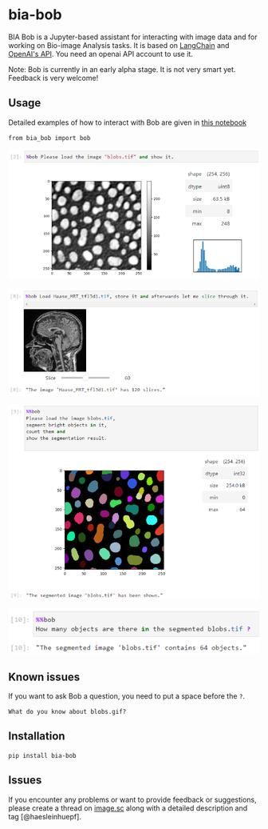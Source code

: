 # bia-bob

BIA Bob is a Jupyter-based assistant for interacting with image data and for working on Bio-image Analysis tasks.
It is based on [LangChain](https://python.langchain.com/docs/get_started/introduction.html) and [OpenAI's API](https://openai.com/blog/openai-api). You need an openai API account to use it.

Note: Bob is currently in an early alpha stage. It is not very smart yet. Feedback is very welcome!

## Usage

Detailed examples of how to interact with Bob are given in [this notebook](https://github.com/haesleinhuepf/bia-bob/blob/main/demo/basic_demo.ipynb)

```
from bia_bob import bob
```

![img.png](docs/images/load_and_show.png)

![img_1.png](docs/images/slice.png)

![img.png](docs/images/chain_workflows.png)

![img.png](docs/images/count_blobs.png)

## Known issues

If you want to ask Bob a question, you need to put a space before the `?`.

```
What do you know about blobs.gif?
```

## Installation

```
pip install bia-bob
```


## Issues

If you encounter any problems or want to provide feedback or suggestions, please create a thread on [image.sc](https://image.sc) along with a detailed description and tag [@haesleinhuepf].





